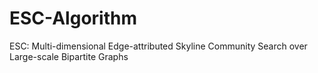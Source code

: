 # ESC-Algorithm
ESC: Multi-dimensional Edge-attributed Skyline Community Search over Large-scale Bipartite Graphs
